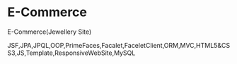 # E-Commerce

E-Commerce(Jewellery Site)

JSF,JPA,JPQL,OOP,PrimeFaces,Facalet,FaceletClient,ORM,MVC,HTML5&CSS3,JS,Template,ResponsiveWebSite,MySQL
